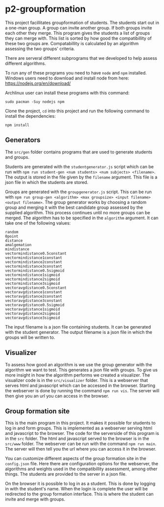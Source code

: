 # p2-groupformation

This project facillitates groupformation of students.
The students start out in a one-man group.
A group can invite another group.
If both groups invite each other they merge.
This program gives the students a list of groups they can merge with.
This list is sorted by how good the compatibillity of these two groups are.
Compatabillity is calculated by an algorithm assessing the two groups' criteria.


There are serveral different subprograms that we developed to help assess different algorithms.

To run any of these programs you need to have `node` and `npm` installed.
Windows users need to download and install node from here:
https://nodejs.org/en/download/

Archlinux user can install these programs with this command:
```
sudo pacman -Suy nodejs npm
```

Clone the project, `cd` into this project and run the following command to install the dependencies:
```
npm install
```

## Generators

The `src/gen` folder contains programs that are used to generate students and groups.

Students are generated with the `studentgenerator.js` script which can be run with `npm run student-gen <num students> <num subjects> <filename>`.
The output is stored in the file given by the `filename` argument.
This file is a json file in which the students are stored.

Groups are generated with the `groupgenerator.js` script.
This can be run with `npm run group-gen <algorithm> <max groupsize> <input filename> <output filename>`.
The group generator works by choosing a random group and merging it with the best candidate group assessed by the supplied algorithm.
This process continues until no more groups can be merged.
The algorithm has to be specified in the `algorithm` argument.
It can take one of the following values:
```
random
0point
distance
amalgemation
mindistance
vectormindistance0.5constant
vectormindistance1constant
vectormindistance2constant
vectormindistance3constant
vectormindistance0.5sigmoid
vectormindistance1sigmoid
vectormindistance2sigmoid
vectormindistance3sigmoid
vectoravgdistance0.5constant
vectoravgdistance1constant
vectoravgdistance2constant
vectoravgdistance3constant
vectoravgdistance0.5sigmoid
vectoravgdistance1sigmoid
vectoravgdistance2sigmoid
vectoravgdistance3sigmoid
```

The input filename is a json file containing students.
It can be generated with the student generator.
The output filename is a json file in which the groups will be written to.


## Visualizer

To assess how good an algorithm is we use the group generator with the algorithm we want to test.
This generates a json file with groups.
To give us more insight in how the algorithm performs we created a visualizer.
The visualizer code is in the `src/visualizer` folder.
This is a webserver that serves html and javascript which can be accessed in the browser.
Starting the webserver is done by running the command `npm run vis`.
The server will then give you an url you can access in the browser.


## Group formation site

This is the main program in this project.
It makes it possible for students to log in and form groups.
This is implemented as a webserver serving html and javascript to the browser.
The code for the serverside of this program is in the `src` folder.
The html and javascript served to the browser is in the `src/www` folder.
The webserver can be run with the command `npm run main`.
The server will then tell you the url where you can access it in the browser.

You can customize different aspects of the group formation site in the `config.json` file.
Here there are configuration options for the webserver, the algorithms and weights used in the compatibillity assessment, among other things.
The students are provided to the server in a json file.

On the browser it is possible to log in as a student.
This is done by logging in with the student's name.
When the login is complete the user will be redirected to the group formation interface.
This is where the student can invite and merge with groups.
